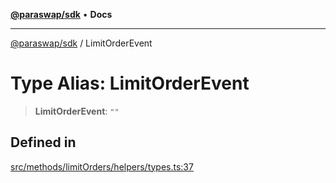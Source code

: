 [**@paraswap/sdk**](../README.md) • **Docs**

***

[@paraswap/sdk](../globals.md) / LimitOrderEvent

# Type Alias: LimitOrderEvent

> **LimitOrderEvent**: `""`

## Defined in

[src/methods/limitOrders/helpers/types.ts:37](https://github.com/paraswap/paraswap-sdk/blob/master/src/methods/limitOrders/helpers/types.ts#L37)
